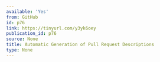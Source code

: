 ```yaml
---
available: 'Yes'
from: GitHub
id: p76
link: https://tinyurl.com/y3yk6oey
publication_id: p76
source: None
title: Automatic Generation of Pull Request Descriptions
type: None
---
```

